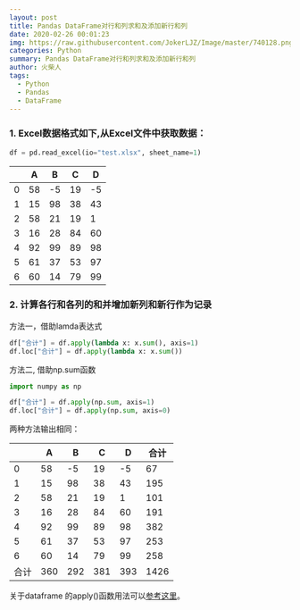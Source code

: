 ```yaml
---
layout: post
title: Pandas DataFrame对行和列求和及添加新行和列
date: 2020-02-26 00:01:23
img: https://raw.githubusercontent.com/JokerLJZ/Image/master/740128.png
categories: Python
summary: Pandas DataFrame对行和列求和及添加新行和列
author: 火柴人
tags:
  - Python
  - Pandas
  - DataFrame
---
```


### 1. Excel数据格式如下,从Excel文件中获取数据：

```python
df = pd.read_excel(io="test.xlsx", sheet_name=1)
```

|   | A  | B   | C  | D   |
|---|----|-----|----|-----|
| 0 | 58 | \-5 | 19 | \-5 |
| 1 | 15 | 98  | 38 | 43  |
| 2 | 58 | 21  | 19 | 1   |
| 3 | 16 | 28  | 84 | 60  |
| 4 | 92 | 99  | 89 | 98  |
| 5 | 61 | 37  | 53 | 97  |
| 6 | 60 | 14  | 79 | 99  |

### 2. 计算各行和各列的和并增加新列和新行作为记录

方法一，借助lamda表达式

```python
df["合计"] = df.apply(lambda x: x.sum(), axis=1)
df.loc["合计"] = df.apply(lambda x: x.sum())
```

方法二, 借助np.sum函数

```python
import numpy as np

df["合计"] = df.apply(np.sum, axis=1)
df.loc["合计"] = df.apply(np.sum, axis=0)
```

两种方法输出相同：

|    | A   | B   | C   | D   | 合计   |
|----|-----|-----|-----|-----|------|
| 0  | 58  | \-5 | 19  | \-5 | 67   |
| 1  | 15  | 98  | 38  | 43  | 195  |
| 2  | 58  | 21  | 19  | 1   | 101  |
| 3  | 16  | 28  | 84  | 60  | 191  |
| 4  | 92  | 99  | 89  | 98  | 382  |
| 5  | 61  | 37  | 53  | 97  | 253  |
| 6  | 60  | 14  | 79  | 99  | 258  |
| 合计 | 360 | 292 | 381 | 393 | 1426 |

关于dataframe 的apply()函数用法可以[参考这里](https://pandas.pydata.org/pandas-docs/stable/reference/api/pandas.DataFrame.apply.html#pandas.DataFrame.apply)。
